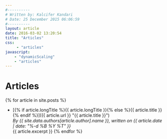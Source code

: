 ```yaml
---
#----------
# Written by: Kalcifer Kandari
# Date: 25 December 2015 06:06:59
#----------
layout: article
date: 2016-03-02 13:20:54
title: "Articles"
css:
     - "articles"
javascript:
    - "dynamicScaling"
    - "articles"
---
```

# Articles

{% for article in site.posts %}
- [{% if article.longTitle %}{{ article.longTitle }}{% else %}{{ article.title }}{% endif %}]({{ article.url }} "{{ article.title }}")  
*By {{ site.data.authors[article.author].name }}, written on {{ article.date | date: "%-d %B %Y %T" }}*  
{{ article.excerpt }}
{% endfor %}